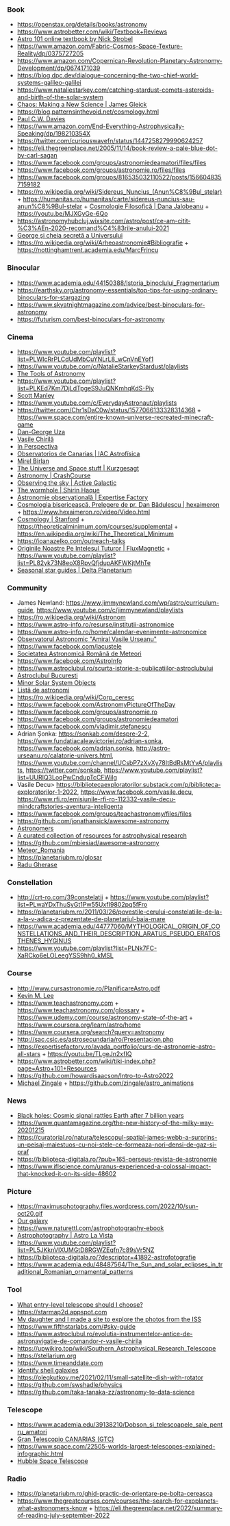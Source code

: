 ### Book

- https://openstax.org/details/books/astronomy
- https://www.astrobetter.com/wiki/Textbook+Reviews
- [Astro 101 online textbook by Nick Strobel](http://www.astronomynotes.com/#details)
- https://www.amazon.com/Fabric-Cosmos-Space-Texture-Reality/dp/0375727205
- https://www.amazon.com/Copernican-Revolution-Planetary-Astronomy-Development/dp/0674171039
- https://blog.dpc.dev/dialogue-concerning-the-two-chief-world-systems-galileo-galilei
- https://www.nataliestarkey.com/catching-stardust-comets-asteroids-and-birth-of-the-solar-system
- [Chaos: Making a New Science | James Gleick](https://www.2uo.de/Books/chaos)
- https://blog.patternsinthevoid.net/cosmology.html
- [Paul C.W. Davies](https://www.scribd.com/author/522188669/Paul-Davies)
- https://www.amazon.com/End-Everything-Astrophysically-Speaking/dp/198210354X
- https://twitter.com/curiouswavefn/status/1447258279990624257
- https://eli.thegreenplace.net/2005/11/14/book-review-a-pale-blue-dot-by-carl-sagan
- https://www.facebook.com/groups/astronomiedeamatori/files/files
- https://www.facebook.com/groups/astronomie.ro/files/files
- https://www.facebook.com/groups/816535032110522/posts/1566048357159182
- https://ro.wikipedia.org/wiki/Sidereus_Nuncius_(Anun%C8%9Bul_stelar) + https://humanitas.ro/humanitas/carte/sidereus-nuncius-sau-anun%C8%9Bul-stelar + [Cosmologie Filosofică | Dana Jalobeanu](http://blogs.ub-filosofie.ro/pce/?page_id=996) + https://youtu.be/MJXGyGe-6Qo
- https://astronomyhubcluj.wixsite.com/astro/post/ce-am-citit-%C3%AEn-2020-recomand%C4%83rile-anului-2021
- [George şi cheia secretă a Universului](https://humanitas.ro/humanitas/carte/george-%C5%9Fi-cheia-secreta-a-universului-0)
- https://ro.wikipedia.org/wiki/Arheoastronomie#Bibliografie + https://nottinghamtrent.academia.edu/MarcFrincu

### Binocular 

- https://www.academia.edu/44150388/Istoria_binoclului_Fragmentarium
- https://earthsky.org/astronomy-essentials/top-tips-for-using-ordinary-binoculars-for-stargazing
- https://www.skyatnightmagazine.com/advice/best-binoculars-for-astronomy
- https://futurism.com/best-binoculars-for-astronomy

### Cinema

- https://www.youtube.com/playlist?list=PLWIcRrPLCdUdMbCuYNLrL8_wCnVnEYof1
- https://www.youtube.com/c/NatalieStarkeyStardust/playlists
- [The Tools of Astronomy](https://www.youtube.com/playlist?list=PL2jykFOD1AWbscxUS7qEyRGy1OHfw4PJU)
- https://www.youtube.com/playlist?list=PLKEd7Km7DjLdTpgeS9JuQNKmhqKdS-Piy
- [Scott Manley](https://www.youtube.com/c/szyzyg/playlists)
- https://www.youtube.com/c/EverydayAstronaut/playlists
- https://twitter.com/Chr1sDaC0w/status/1577066133328314368 + https://www.space.com/entire-known-universe-recreated-minecraft-game
- [Dan-George Uza](https://www.youtube.com/user/cerculdestele/videos)
- [Vasile Chirilă](https://www.dobrogea.tv/stire/Dr.%20Planet/3176/dr-planet-18-august-2020.html)
- [In Perspectiva](https://www.youtube.com/channel/UCGyfpkRHdU-7GVWqgd3oaMg/playlists)
- [Observatorios de Canarias | IAC Astrofísica](https://www.youtube.com/playlist?list=PL97-eCSWzY-g525QAsnO732MZjniWfxcm)
- [Mirel Birlan](https://www.youtube.com/channel/UCfZzi4OvvAV7MuJq5ZZgXDg/videos)
- [The Universe and Space stuff | Kurzgesagt](https://www.youtube.com/playlist?list=PLFs4vir_WsTwEd-nJgVJCZPNL3HALHHpF)
- [Astronomy | CrashCourse](https://www.youtube.com/playlist?list=PL8dPuuaLjXtPAJr1ysd5yGIyiSFuh0mIL)
- [Observing the sky | Active Galactic](https://www.youtube.com/playlist?list=PLFpS4k5NDT1rIddCGNuQfboA15cVmZ-3L)
- [The wormhole | Shirin Haque](https://www.youtube.com/playlist?list=PLPyCNYnY25B990Rk7w9iwR-iUYTj6E5-y)
- [Astronomie observațională | Expertise Factory](https://www.youtube.com/playlist?list=PL3Bi5aJDullzWgmCEZ7xAAUTkMGQa_FwP)
- [Cosmologia bisericească. Prelegere de pr. Dan Bădulescu | hexaimeron](https://www.youtube.com/playlist?list=PL86F5480A78F41847) + https://www.hexaimeron.ro/video/Video.html
- [Cosmology | Stanford](https://www.youtube.com/playlist?list=PLpGHT1n4-mAuVGJ2E1uF9GSwLsx7p1xtm) + https://theoreticalminimum.com/courses/supplemental + https://en.wikipedia.org/wiki/The_Theoretical_Minimum
- https://ioanazelko.com/outreach-talks
- [Originile Noastre Pe Intelesul Tuturor | FluxMagnetic](https://www.youtube.com/playlist?list=PL75C702B13AF5FD2F) + https://www.youtube.com/playlist?list=PL82yk73N8eoX8RpvQfjdupAKFWKjtMhTe
- [Seasonal star guides | Delta Planetarium](https://www.youtube.com/playlist?list=PLNk7FC-XaRCkKCeCxl0vrDFi9JE784ZX8)


### Community 

- James Newland: https://www.jimmynewland.com/wp/astro/curriculum-guide, https://www.youtube.com/c/jimmynewland/playlists
- https://ro.wikipedia.org/wiki/Astronom
- https://www.astro-info.ro/resurse/institutii-astronomice
- https://www.astro-info.ro/home/calendar-evenimente-astronomice
- [Observatorul Astronomic "Amiral Vasile Urseanu"](http://www.astro-urseanu.ro)
- https://www.facebook.com/iacustele
- [Societatea Astronomică Română de Meteori](https://www.facebook.com/sarm.ro)
- https://www.facebook.com/AstroInfo
- https://www.astroclubul.ro/scurta-istorie-a-publicatiilor-astroclubului
- [Astroclubul Bucuresti](https://www.facebook.com/astroclubul)
- [Minor Solar System Objects](https://www.facebook.com/groups/1442958012638876)
- [Listă de astronomi](https://ro.wikipedia.org/wiki/List%C4%83_de_astronomi)
- https://ro.wikipedia.org/wiki/Corp_ceresc
- https://www.facebook.com/AstronomyPictureOfTheDay
- https://www.facebook.com/groups/astronomie.ro
- https://www.facebook.com/groups/astronomiedeamatori
- https://www.facebook.com/vladimir.stefanescu
- Adrian Șonka: https://sonkab.com/despre-2-2, https://www.fundatiacaleavictoriei.ro/adrian-sonka, https://www.facebook.com/adrian.sonka, http://astro-urseanu.ro/calatorie-univers.html, https://www.youtube.com/channel/UCsbP7zXvXy78ItBdRsMtYvA/playlists, https://twitter.com/sonkab, https://www.youtube.com/playlist?list=UURIQ3LoqPwCndupTcCFWilg
- Vasile Decu> https://bibliotecaexploratorilor.substack.com/p/biblioteca-exploratorilor-1-2022, https://www.facebook.com/vasile.decu, https://www.rfi.ro/emisiunile-rfi-ro-112332-vasile-decu-mindcraftstories-aventura-inteligenta
- https://www.facebook.com/groups/teachastronomy/files/files
- https://github.com/jonathansick/awesome-astronomy
- [Astronomers](https://www.facebook.com/groups/123898011017097)
- [A curated collection of resources for astrophysical research](https://github.com/dr-guangtou/taotie)
- https://github.com/mbiesiad/awesome-astronomy
- [Meteor_Romania](https://www.facebook.com/groups/1000019113848795)
- https://planetariubm.ro/glosar
- [Radu Gherase](www.stardreamsobservatory.com)

### Constellation

- http://crt-ro.com/39constelatii + https://www.youtube.com/playlist?list=PLwaYDxThuSyGt1Pw55UxfI9802pq5fFro
- https://planetariubm.ro/2011/03/26/povestile-cerului-constelatiile-de-la-a-la-v-adica-z-prezentate-de-planetariul-baia-mare
- https://www.academia.edu/44777060/MYTHOLOGICAL_ORIGIN_OF_CONSTELLATIONS_AND_THEIR_DESCRIPTION_ARATUS_PSEUDO_ERATOSTHENES_HYGINUS
- https://www.youtube.com/playlist?list=PLNk7FC-XaRCko6eLOLeegYSS9hh0_kMSL

### Course 

- http://www.cursastronomie.ro/PlanificareAstro.pdf
- [Kevin M. Lee](https://astro.unl.edu)
- https://www.teachastronomy.com + https://www.teachastronomy.com/glossary + https://www.udemy.com/course/astronomy-state-of-the-art + https://www.coursera.org/learn/astro/home
- https://www.coursera.org/search?query=astronomy
- http://sac.csic.es/astrosecundaria/ro/Presentacion.php
- https://expertisefactory.ro/avada_portfolio/curs-de-astronomie-astro-all-stars + https://youtu.be/TLgeJn2xfIQ
- https://www.astrobetter.com/wiki/tiki-index.php?page=Astro+101+Resources
- https://github.com/howardisaacson/Intro-to-Astro2022
- [Michael Zingale](https://zingale.github.io/classes.html) + https://github.com/zingale/astro_animations

### News

- [Black holes: Cosmic signal rattles Earth after 7 billion years](https://www.bbc.com/news/science-environment-53993937)
- https://www.quantamagazine.org/the-new-history-of-the-milky-way-20201215
- https://curatorial.ro/natura/telescopul-spatial-james-webb-a-surprins-un-peisaj-maiestuos-cu-noi-stele-ce-formeaza-nori-densi-de-gaz-si-praf
- https://biblioteca-digitala.ro/?pub=165-perseus-revista-de-astronomie
- https://www.iflscience.com/uranus-experienced-a-colossal-impact-that-knocked-it-on-its-side-48602

### Picture 

- https://maximusphotography.files.wordpress.com/2022/10/sun-oct20.gif
- [Our galaxy](https://www.eso.org/public/images/eso1242a/zoomable)
- https://www.naturettl.com/astrophotography-ebook
- [Astrophotography | Astro La Vista](https://www.youtube.com/playlist?list=PLxT-jDX21CislG3AHgmn_0E-G7PHjUFik)
- https://www.youtube.com/playlist?list=PL5JKknVIXUMGtD8RGWZEqfn7c89sVr5NZ
- https://biblioteca-digitala.ro/?descriptor=41892-astrofotografie
- https://www.academia.edu/48487564/The_Sun_and_solar_eclipses_in_traditional_Romanian_ornamental_patterns

### Tool

- [What entry-level telescope should I choose?](https://news.ycombinator.com/item?id=26231418)
- https://starmap2d.appspot.com
- [My daughter and I made a site to explore the photos from the ISS](https://news.ycombinator.com/item?id=23519439)
- https://www.fifthstarlabs.com/#sky-guide
- https://www.astroclubul.ro/evolutia-instrumentelor-antice-de-astronavigatie-de-comandor-r-vasile-chirila
- https://upwikiro.top/wiki/Southern_Astrophysical_Research_Telescope
- https://stellarium.org
- https://www.timeanddate.com
- [Identify shell galaxies](https://anaroxanapop.com/shells-identify.html)
- https://olegkutkov.me/2021/02/11/small-satellite-dish-with-rotator
- https://github.com/swshadle/physics
- https://github.com/taka-tanaka-zz/astronomy-to-data-science


### Telescope

- https://www.academia.edu/39138210/Dobson_si_telescoapele_sale_pentru_amatori
- [Gran Telescopio CANARIAS (GTC)](http://www.gtc.iac.es/gtc/gtc.php)
- https://www.space.com/22505-worlds-largest-telescopes-explained-infographic.html
- [Hubble Space Telescope](https://www.nasa.gov/mission_pages/hubble/story/index.html)

### Radio 

- https://planetariubm.ro/ghid-practic-de-orientare-pe-bolta-cereasca
- https://www.thegreatcourses.com/courses/the-search-for-exoplanets-what-astronomers-know + https://eli.thegreenplace.net/2022/summary-of-reading-july-september-2022
